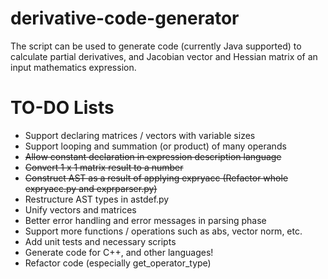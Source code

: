 derivative-code-generator
=========================

The script can be used to generate code (currently Java supported) to calculate partial derivatives, and Jacobian vector and Hessian matrix of an input mathematics expression.

TO-DO Lists
=========================
- Support declaring matrices / vectors with variable sizes
- Support looping and summation (or product) of many operands
- ~~Allow constant declaration in expression description language~~
- ~~Convert 1 x 1 matrix result to a number~~
- ~~Construct AST as a result of applying expryacc (Refactor whole expryacc.py and exprparser.py)~~
- Restructure AST types in astdef.py
- Unify vectors and matrices
- Better error handling and error messages in parsing phase
- Support more functions / operations such as abs, vector norm, etc.
- Add unit tests and necessary scripts
- Generate code for C++, and other languages!
- Refactor code (especially get_operator_type)
